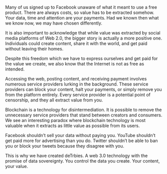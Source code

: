 Many of us signed up to Facebook unaware of what it meant to use a free product. There are always costs, so value has to be extracted somehow. Your data, time and attention are your payments. Had we known then what we know now, we may have chosen differently.

It is also important to acknowledge that while value was extracted by social media platforms of Web 2.0, the bigger story is actually a more positive one. Individuals could create content, share it with the world, and get paid without leaving their homes.

Despite this freedom which we have to express ourselves and get paid for the value we create, we also know that the Internet is not as free as intended.

Accessing the web, posting content, and receiving payment involves numerous service providers lurking in the background. These service providers can block your content, halt your payments, or simply remove you from the platform entirely. Every service provider is a potential point of censorship, and they all extract value from you.

Blockchain is a technology for disintermediation. It is possible to remove the unnecessary service providers that stand between creators and consumers. We see an interesting paradox where blockchain technology is most valuable when it extracts as little value as possible from its users.

Facebook shouldn’t sell your data without paying you. YouTube shouldn’t get paid more for advertising than you do. Twitter shouldn’t be able to ban you or block your tweets because they disagree with you.

This is why we have created deTrbies. A web 3.0 technology with the promise of data sovereignty. You control the data you create. Your content, your value.
